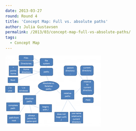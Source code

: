 ```yaml
---
date: 2013-03-27
round: Round 4
title: 'Concept Map: Full vs. absolute paths'
author: Julia Gustavsen
permalink: /2013/03/concept-map-full-vs-absolute-paths/
tags:
  - Concept Map
---
```

[<img class="alignnone size-medium wp-image-1962" alt="FullvsRelativePaths" src="/uploads/2013/03/FullvsRelativePaths-300x225.png" width="300" height="225" />][1]

 [1]: /uploads/2013/03/FullvsRelativePaths.png
